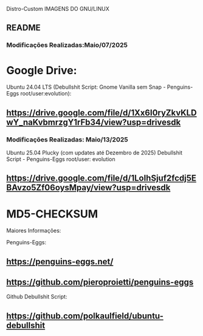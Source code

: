  Distro-Custom
IMAGENS DO GNU/LINUX
## README
### Modificações Realizadas:Maio/07/2025

  
# Google Drive:


Ubuntu 24.04 LTS (Debullshit Script: Gnome Vanilla sem Snap - Penguins-Eggs root/user:evolution):
## https://drive.google.com/file/d/1Xx6I0ryZkvKLDwY_naKvbmrzgY1rFb34/view?usp=drivesdk

### Modificações Realizadas: Maio/13/2025
Ubuntu 25.04 Plucky (com updates até Dezembro de 2025)
Debullshit Script - Penguins-Eggs root/user: evolution

##  https://drive.google.com/file/d/1LoIhSjuf2fcdj5EBAvzo5Zf06oysMpay/view?usp=drivesdk

# MD5-CHECKSUM

Maiores Informações:

Penguins-Eggs:
## https://penguins-eggs.net/
## https://github.com/pieroproietti/penguins-eggs

Github Debullshit Script:
## https://github.com/polkaulfield/ubuntu-debullshit